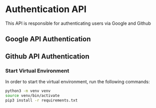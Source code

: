 # Authentication API
This API is responsible for authenticating users via Google and Github

## Google API Authentication


## Github API Authentication


### Start Virtual Environment
In order to start the virtual environment, run the following commands:
```bash
python3 -m venv venv
source venv/bin/activate
pip3 install -r requirements.txt
```
